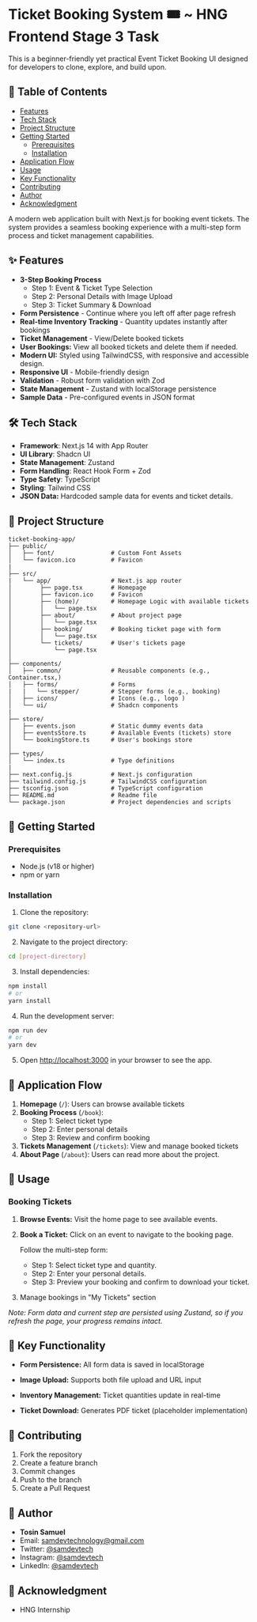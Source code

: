 # Ticket Booking System 🎟️ ~ HNG Frontend Stage 3 Task

This is a beginner-friendly yet practical Event Ticket Booking UI designed for developers to clone, explore, and build upon.

## 📑 Table of Contents

- [Features](#features)
- [Tech Stack](#tech-stack)
- [Project Structure](#project-structure)
- [Getting Started](#getting-started)
  - [Prerequisites](#prerequisites)
  - [Installation](#installation)
- [Application Flow](#application-flow)
- [Usage](#usage)
- [Key Functionality](#key-functionality)
- [Contributing](#contributing)
- [Author](#author)
- [Acknowledgment](#acknowledgment)

A modern web application built with Next.js for booking event tickets. The system provides a seamless booking experience with a multi-step form process and ticket management capabilities.

## <span id="features"> ✨ Features </span>

- **3-Step Booking Process**
  - Step 1: Event & Ticket Type Selection
  - Step 2: Personal Details with Image Upload
  - Step 3: Ticket Summary & Download
- **Form Persistence** - Continue where you left off after page refresh
- **Real-time Inventory Tracking** - Quantity updates instantly after bookings
- **Ticket Management** - View/Delete booked tickets
- **User Bookings:** View all booked tickets and delete them if needed.
- **Modern UI:** Styled using TailwindCSS, with responsive and accessible design.
- **Responsive UI** - Mobile-friendly design
- **Validation** - Robust form validation with Zod
- **State Management** - Zustand with localStorage persistence
- **Sample Data** - Pre-configured events in JSON format

## <span id="tech-stack">🛠️ Tech Stack</span>

- **Framework**: Next.js 14 with App Router
- **UI Library**: Shadcn UI
- **State Management**: Zustand
- **Form Handling**: React Hook Form + Zod
- **Type Safety**: TypeScript
- **Styling**: Tailwind CSS
- **JSON Data:** Hardcoded sample data for events and ticket details.

## <span id="project-structure">📂 Project Structure</span>

```plaintext
ticket-booking-app/
├── public/
│   ├── font/                # Custom Font Assets
│   └── favicon.ico          # Favicon
|
├── src/
|   └── app/                 # Next.js app router
│        ├── page.tsx        # Homepage
│        ├── favicon.ico     # Favicon
│        ├── (home)/         # Homepage Logic with available tickets
│        │   └── page.tsx
│        ├── about/          # About project page
│        │   └── page.tsx
│        ├── booking/        # Booking ticket page with form
│        │   └── page.tsx
│        └── tickets/        # User's tickets page
│            └── page.tsx
│
├── components/
│   ├── common/              # Reusable components (e.g., Container.tsx,)
│   ├── forms/               # Forms
|   |   └── stepper/         # Stepper forms (e.g., booking)
│   ├── icons/               # Icons (e.g., logo )
│   └── ui/                  # Shadcn components
|
├── store/
│   ├── events.json          # Static dummy events data
│   ├── eventsStore.ts       # Available Events (tickets) store
│   └── bookingStore.ts      # User's bookings store
│
├── types/
│   └── index.ts             # Type definitions
|
├── next.config.js           # Next.js configuration
├── tailwind.config.js       # TailwindCSS configuration
├── tsconfig.json            # TypeScript configuration
├── README.md                # Readme file
└── package.json             # Project dependencies and scripts
```

## <span id="getting-started"> 🚀 Getting Started </span>

### Prerequisites

- Node.js (v18 or higher)
- npm or yarn

### Installation

1. Clone the repository:

```bash
git clone <repository-url>
```

2. Navigate to the project directory:

```bash
cd [project-directory]
```

3. Install dependencies:

```bash
npm install
# or
yarn install
```

4. Run the development server:

```bash
npm run dev
# or
yarn dev
```

5. Open [http://localhost:3000](http://localhost:3000) in your browser to see the app.

## <span id="application-flow">🔄 Application Flow </span>

1. **Homepage** (`/`): Users can browse available tickets
2. **Booking Process** (`/book`):
   - Step 1: Select ticket type
   - Step 2: Enter personal details
   - Step 3: Review and confirm booking
3. **Tickets Management** (`/tickets`): View and manage booked tickets
4. **About Page** (`/about`): Users can read more about the project.

## <span id="usage"> 📱 Usage </span>

### Booking Tickets

1. **Browse Events:** Visit the home page to see available events.
2. **Book a Ticket:** Click on an event to navigate to the booking page.

   Follow the multi-step form:

   - Step 1: Select ticket type and quantity.
   - Step 2: Enter your personal details.
   - Step 3: Preview your booking and confirm to download your ticket.

3. Manage bookings in "My Tickets" section

_Note: Form data and current step are persisted using Zustand, so if you refresh the page, your progress remains intact._

## <span id="key-functionality"> 💫 Key Functionality </span>

- **Form Persistence:** All form data is saved in localStorage

- **Image Upload:** Supports both file upload and URL input

- **Inventory Management:** Ticket quantities update in real-time

- **Ticket Download:** Generates PDF ticket (placeholder implementation)

## <span id="contributing"> 🤝 Contributing </span>

1. Fork the repository
2. Create a feature branch
3. Commit changes
4. Push to the branch
5. Create a Pull Request

## <span id="author"> 👤 Author </span>

- **Tosin Samuel**
- Email: samdevtechnology@gmail.com
- Twitter: [@samdevtech](https://x.com/samdevtech)
- Instagram: [@samdevtech](https://www.instagram.com/samdevtech)
- LinkedIn: [@samdevtech](https://www.linkedin.com/in/sam-dev-bb1654267)

## <span id="acknowledgment"> 🙏 Acknowledgment </span>

- HNG Internship
